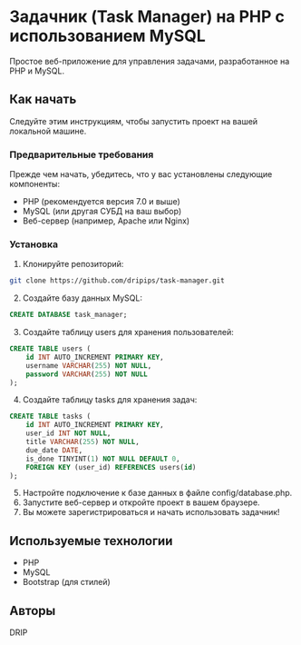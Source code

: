 # Задачник (Task Manager) на PHP с использованием MySQL

Простое веб-приложение для управления задачами, разработанное на PHP и MySQL.

## Как начать

Следуйте этим инструкциям, чтобы запустить проект на вашей локальной машине.

### Предварительные требования

Прежде чем начать, убедитесь, что у вас установлены следующие компоненты:

- PHP (рекомендуется версия 7.0 и выше)
- MySQL (или другая СУБД на ваш выбор)
- Веб-сервер (например, Apache или Nginx)

### Установка

1. Клонируйте репозиторий:

```bash
git clone https://github.com/dripips/task-manager.git
```

2. Создайте базу данных MySQL:

```SQL
CREATE DATABASE task_manager;
```
3. Создайте таблицу users для хранения пользователей:

```SQL
CREATE TABLE users (
    id INT AUTO_INCREMENT PRIMARY KEY,
    username VARCHAR(255) NOT NULL,
    password VARCHAR(255) NOT NULL
);
```
4. Создайте таблицу tasks для хранения задач:

```SQL
CREATE TABLE tasks (
    id INT AUTO_INCREMENT PRIMARY KEY,
    user_id INT NOT NULL,
    title VARCHAR(255) NOT NULL,
    due_date DATE,
    is_done TINYINT(1) NOT NULL DEFAULT 0,
    FOREIGN KEY (user_id) REFERENCES users(id)
);
```
5. Настройте подключение к базе данных в файле config/database.php.
6. Запустите веб-сервер и откройте проект в вашем браузере.
7. Вы можете зарегистрироваться и начать использовать задачник!

## Используемые технологии
- PHP
- MySQL
- Bootstrap (для стилей)

## Авторы
DRIP

